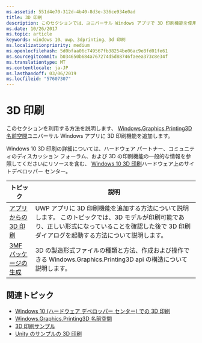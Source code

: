 ```yaml
---
ms.assetid: 551d4e70-312d-4b40-8d3e-336ce934e0ad
title: 3D 印刷
description: このセクションでは、ユニバーサル Windows アプリで 3D 印刷機能を使用する方法について説明します。
ms.date: 10/26/2017
ms.topic: article
keywords: windows 10、uwp、3dprinting、3d 印刷
ms.localizationpriority: medium
ms.openlocfilehash: 5d0bfaa06c749567fb38254be06ac9e8fd01fe61
ms.sourcegitcommit: b034650b684a767274d5d88746faeea373c8e34f
ms.translationtype: MT
ms.contentlocale: ja-JP
ms.lasthandoff: 03/06/2019
ms.locfileid: "57607307"
---
```

# <a name="3d-printing"></a>3D 印刷


このセクションを利用する方法を説明します、 [Windows.Graphics.Printing3D 名前空間](https://msdn.microsoft.com/library/windows/apps/windows.graphics.printing3d.aspx)ユニバーサル Windows アプリに 3D 印刷機能を追加します。  

Windows 10 3D 印刷の詳細については、ハードウェア パートナー、コミュニティのディスカッション フォーラム、および 3D の印刷機能の一般的な情報を参照してくださいにリソースを含む、 [Windows 10 3D 印刷](https://developer.microsoft.com/windows/hardware/3d-print-support-windows-10)ハードウェア上のサイトデベロッパー センター。

| トピック | 説明 |
|-------|-------------|
| [アプリからの 3D 印刷](3d-print-from-app.md) | UWP アプリに 3D 印刷機能を追加する方法について説明します。 このトピックでは、3D モデルが印刷可能であり、正しい形式になっていることを確認した後で 3D 印刷ダイアログを起動する方法について説明します。 |
| [3MF パッケージの生成](generate-3mf.md) | 3D の製造形式ファイルの種類と方法、作成および操作できる Windows.Graphics.Printing3D api の構造について説明します。 |

## <a name="related-topics"></a>関連トピック

* [Windows 10 (ハードウェア デベロッパー センター) での 3D 印刷](https://developer.microsoft.com/windows/hardware/3d-print-support-windows-10)
* [Windows.Graphics.Printing3D 名前空間](https://msdn.microsoft.com/library/windows/apps/windows.graphics.printing3d.aspx)
* [3D 印刷サンプル](https://github.com/Microsoft/Windows-universal-samples/tree/master/Samples/3DPrinting)
* [Unity のサンプルの 3D 印刷](https://github.com/Microsoft/Windows-universal-samples/tree/master/Samples/3DPrintingFromUnity)

 
